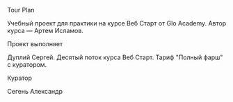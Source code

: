 Tour Plan

Учебный проект для практики на курсе Веб Старт от Glo Academy. Автор курса — Артем Исламов.


Проект выполняет

Дуплий Сергей. Десятый поток курса Веб Старт. Тариф "Полный фарш" с куратором.





Куратор

Сегень Александр